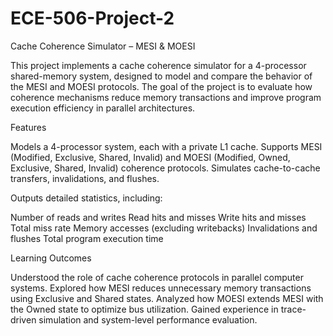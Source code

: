 # ECE-506-Project-2
Cache Coherence Simulator – MESI & MOESI

This project implements a cache coherence simulator for a 4-processor shared-memory system, designed to model and compare the behavior of the MESI and MOESI protocols. The goal of the project is to evaluate how coherence mechanisms reduce memory transactions and improve program execution efficiency in parallel architectures.

Features

Models a 4-processor system, each with a private L1 cache.
Supports MESI (Modified, Exclusive, Shared, Invalid) and MOESI (Modified, Owned, Exclusive, Shared, Invalid) coherence protocols.
Simulates cache-to-cache transfers, invalidations, and flushes.

Outputs detailed statistics, including:

Number of reads and writes
Read hits and misses
Write hits and misses
Total miss rate
Memory accesses (excluding writebacks)
Invalidations and flushes
Total program execution time

Learning Outcomes

Understood the role of cache coherence protocols in parallel computer systems.
Explored how MESI reduces unnecessary memory transactions using Exclusive and Shared states.
Analyzed how MOESI extends MESI with the Owned state to optimize bus utilization.
Gained experience in trace-driven simulation and system-level performance evaluation.
